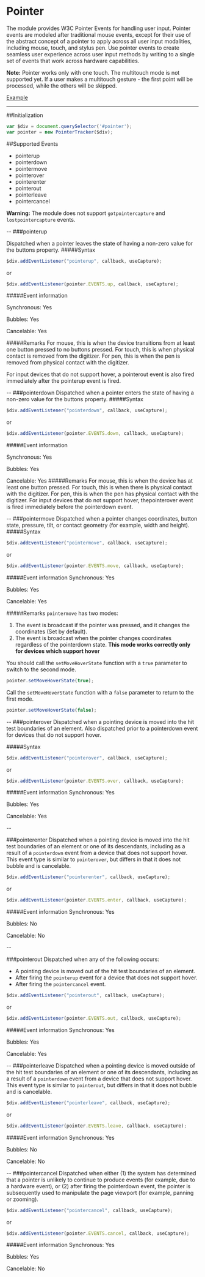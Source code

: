 # Pointer
The module provides W3C Pointer Events for handling user input. Pointer events are modeled after traditional mouse events, except for their use of the abstract concept of a pointer to apply across all user input modalities, including mouse, touch, and stylus pen. Use pointer events to create seamless user experience across user input methods by writing to a single set of events that work across hardware capabilities.

**Note:** Pointer works only with one touch. The multitouch mode is not supported yet. If a user makes a multitouch gesture - the first point will be processed, while the others will be skipped.


[Example](http://rapid-application-development-js.github.io/Pointer/)

---

##Initialization

```javascript
var $div = document.querySelector('#pointer');
var pointer = new PointerTracker($div);
```

##Supported Events
- pointerup
- pointerdown
- pointermove
- pointerover
- pointerenter
- pointerout
- pointerleave
- pointercancel

**Warning:** The module does not support `gotpointercapture` and `lostpointercapture` events.

-- 
###pointerup

Dispatched when a pointer leaves the state of having a non-zero value for the buttons property.
#####Syntax

```javascript
$div.addEventListener("pointerup", callback, useCapture);
```
or

```javascript
$div.addEventListener(pointer.EVENTS.up, callback, useCapture);
```

#####Event information

Synchronous: Yes

Bubbles:	   Yes 

Cancelable:  Yes 

#####Remarks
For mouse, this is when the device transitions from at least one button pressed to no buttons pressed. For touch, this is when physical contact is removed from the digitizer. For pen, this is when the pen is removed from physical contact with the digitizer.

For input devices that do not support hover, a pointerout event is also fired immediately after the pointerup event is fired.

--
###pointerdown
Dispatched when a pointer enters the state of having a non-zero value for the buttons property.
#####Syntax
```javascript
$div.addEventListener("pointerdown", callback, useCapture);
```
or

```javascript
$div.addEventListener(pointer.EVENTS.down, callback, useCapture);
```
#####Event information

Synchronous: Yes

Bubbles:	   Yes 

Cancelable:  Yes 
#####Remarks
For mouse, this is when the device has at least one button pressed. For touch, this is when there is physical contact with the digitizer. For pen, this is when the pen has physical contact with the digitizer. For input devices that do not support hover, thepointerover event is fired immediately before the pointerdown event.

--
###pointermove
Dispatched when a pointer changes coordinates, button state, pressure, tilt, or contact geometry (for example, width and height).
#####Syntax
```javascript
$div.addEventListener("pointermove", callback, useCapture);
```
or

```javascript
$div.addEventListener(pointer.EVENTS.move, callback, useCapture);
```

#####Event information
Synchronous: Yes

Bubbles:	   Yes 

Cancelable:  Yes 

#####Remarks
`pointermove` has two modes:

1. The event is broadcast if the pointer was pressed, and it changes the coordinates (Set by default).
2. The event is broadcast when the pointer changes coordinates regardless of the pointerdown state. **This mode works correctly only for devices which support hover**

You should call the `setMoveHoverState` function with a `true` parameter to switch to the second mode.

```javascript
pointer.setMoveHoverState(true);
```

Call the `setMoveHoverState` function with a `false` parameter to return to the first mode.

```javascript
pointer.setMoveHoverState(false);
```

--
###pointerover
Dispatched when a pointing device is moved into the hit test boundaries of an element. Also dispatched prior to a pointerdown event for devices that do not support hover.

#####Syntax

```javascript
$div.addEventListener("pointerover", callback, useCapture);
```
or

```javascript
$div.addEventListener(pointer.EVENTS.over, callback, useCapture);
```

#####Event information
Synchronous: Yes

Bubbles:	   Yes 

Cancelable:  Yes 

--

###pointerenter
Dispatched when a pointing device is moved into the hit test boundaries of an element or one of its descendants, including as a result of a `pointerdown` event from a device that does not support hover. This event type is similar to `pointerover`, but differs in that it does not bubble and is cancelable.

```javascript
$div.addEventListener("pointerenter", callback, useCapture);
```

or

```javascript
$div.addEventListener(pointer.EVENTS.enter, callback, useCapture);
```

#####Event information
Synchronous: Yes

Bubbles:	   No 

Cancelable:  No 

--

###pointerout
Dispatched when any of the following occurs:

* A pointing device is moved out of the hit test boundaries of an element.
* After firing the `pointerup` event for a device that does not support hover.
* After firing the `pointercancel` event.


```javascript
$div.addEventListener("pointerout", callback, useCapture);
```
or

```javascript
$div.addEventListener(pointer.EVENTS.out, callback, useCapture);
```
#####Event information
Synchronous: Yes

Bubbles:	   Yes 

Cancelable:  Yes

--
###pointerleave
Dispatched when a pointing device is moved outside of the hit test boundaries of an element or one of its descendants, including as a result of a `pointerdown` event from a device that does not support hover. This event type is similar to `pointerout`, but differs in that it does not bubble and is cancelable.

```javascript
$div.addEventListener("pointerleave", callback, useCapture);
```
or

```javascript
$div.addEventListener(pointer.EVENTS.leave, callback, useCapture);
```
#####Event information
Synchronous: Yes

Bubbles:	   No 

Cancelable:  No 

--
###pointercancel 
Dispatched when either (1) the system has determined that a pointer is unlikely to continue to produce events (for example, due to a hardware event), or (2) after firing the pointerdown event, the pointer is subsequently used to manipulate the page viewport (for example, panning or zooming).

```javascript
$div.addEventListener("pointercancel", callback, useCapture);
```
or

```javascript
$div.addEventListener(pointer.EVENTS.cancel, callback, useCapture);
```

#####Event information
Synchronous: Yes

Bubbles:	   Yes 

Cancelable:  No
